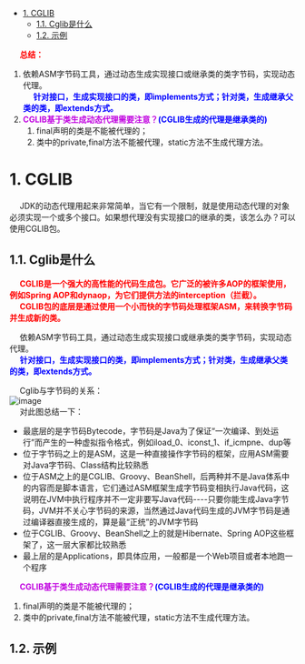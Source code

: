 

<!-- TOC -->

- [1. CGLIB](#1-cglib)
    - [1.1. Cglib是什么](#11-cglib是什么)
    - [1.2. 示例](#12-示例)

<!-- /TOC -->

&emsp; **<font color = "red">总结：</font>**  
1. 依赖ASM字节码工具，通过动态生成实现接口或继承类的类字节码，实现动态代理。  
&emsp; **<font color = "blue">针对接口，生成实现接口的类，即implements方式；针对类，生成继承父类的类，即extends方式。</font>**    
2. **<font color = "clime">CGLIB基于类生成动态代理需要注意？</font><font color = "blue">(CGLIB生成的代理是继承类的)</font>**  
    1. final声明的类是不能被代理的；
    2. 类中的private,final方法不能被代理，static方法不生成代理方法。

# 1. CGLIB
<!--

https://mp.weixin.qq.com/s/Am4uccsBFpKFnswSmI3iuA
https://www.cnblogs.com/selfchange/p/9828097.html
https://www.cnblogs.com/xrq730/p/6661692.html
https://blog.csdn.net/xiaohai0504/article/details/6832990
https://blog.csdn.net/danchu/article/details/70238002

-->
&emsp; JDK的动态代理用起来非常简单，当它有一个限制，就是使用动态代理的对象必须实现一个或多个接口。如果想代理没有实现接口的继承的类，该怎么办？可以使用CGLIB包。  

## 1.1. Cglib是什么
&emsp; **<font color = "red">CGLIB是一个强大的高性能的代码生成包。它广泛的被许多AOP的框架使用，例如Spring AOP和dynaop，为它们提供方法的interception（拦截）。</font>**  
&emsp; **<font color = "red">CGLIB包的底层是通过使用一个小而快的字节码处理框架ASM，来转换字节码并生成新的类。</font>**  

&emsp; 依赖ASM字节码工具，通过动态生成实现接口或继承类的类字节码，实现动态代理。  
&emsp; **<font color = "blue">针对接口，生成实现接口的类，即implements方式；针对类，生成继承父类的类，即extends方式。</font>**    

&emsp; Cglib与字节码的关系：  
![image](https://gitee.com/wt1814/pic-host/raw/master/images/java/design/design-24.png)  
&emsp; 对此图总结一下：

* 最底层的是字节码Bytecode，字节码是Java为了保证“一次编译、到处运行”而产生的一种虚拟指令格式，例如iload_0、iconst_1、if_icmpne、dup等  
* 位于字节码之上的是ASM，这是一种直接操作字节码的框架，应用ASM需要对Java字节码、Class结构比较熟悉  
* 位于ASM之上的是CGLIB、Groovy、BeanShell，后两种并不是Java体系中的内容而是脚本语言，它们通过ASM框架生成字节码变相执行Java代码，这说明在JVM中执行程序并不一定非要写Java代码----只要你能生成Java字节码，JVM并不关心字节码的来源，当然通过Java代码生成的JVM字节码是通过编译器直接生成的，算是最“正统”的JVM字节码  
* 位于CGLIB、Groovy、BeanShell之上的就是Hibernate、Spring AOP这些框架了，这一层大家都比较熟悉  
* 最上层的是Applications，即具体应用，一般都是一个Web项目或者本地跑一个程序  

&emsp; **<font color = "clime">CGLIB基于类生成动态代理需要注意？</font><font color = "blue">(CGLIB生成的代理是继承类的)</font>**  
1. final声明的类是不能被代理的；
2. 类中的private,final方法不能被代理，static方法不生成代理方法。

## 1.2. 示例
<!-- 
https://blog.csdn.net/danchu/article/details/70238002
-->